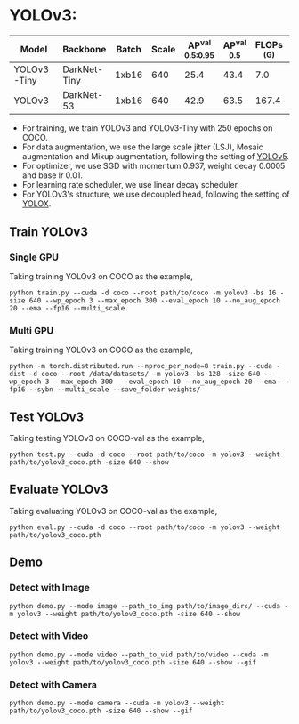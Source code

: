 # YOLOv3:

|    Model    |   Backbone   | Batch | Scale | AP<sup>val<br>0.5:0.95 | AP<sup>val<br>0.5 | FLOPs<br><sup>(G) | Params<br><sup>(M) | Weight |
|-------------|--------------|-------|-------|------------------------|-------------------|-------------------|--------------------|--------|
| YOLOv3-Tiny | DarkNet-Tiny | 1xb16 |  640  |        25.4            |       43.4        |   7.0             |   2.3              | [ckpt](https://github.com/yjh0410/RT-ODLab/releases/download/yolo_tutorial_ckpt/yolov3_t_coco.pth) |
| YOLOv3      | DarkNet-53   | 1xb16 |  640  |        42.9            |       63.5        |   167.4           |   54.9             | [ckpt](https://github.com/yjh0410/RT-ODLab/releases/download/yolo_tutorial_ckpt/yolov3_coco.pth) |

- For training, we train YOLOv3 and YOLOv3-Tiny with 250 epochs on COCO.
- For data augmentation, we use the large scale jitter (LSJ), Mosaic augmentation and Mixup augmentation, following the setting of [YOLOv5](https://github.com/ultralytics/yolov5).
- For optimizer, we use SGD with momentum 0.937, weight decay 0.0005 and base lr 0.01.
- For learning rate scheduler, we use linear decay scheduler.
- For YOLOv3's structure, we use decoupled head, following the setting of [YOLOX](https://github.com/Megvii-BaseDetection/YOLOX).

## Train YOLOv3
### Single GPU
Taking training YOLOv3 on COCO as the example,
```Shell
python train.py --cuda -d coco --root path/to/coco -m yolov3 -bs 16 -size 640 --wp_epoch 3 --max_epoch 300 --eval_epoch 10 --no_aug_epoch 20 --ema --fp16 --multi_scale 
```

### Multi GPU
Taking training YOLOv3 on COCO as the example,
```Shell
python -m torch.distributed.run --nproc_per_node=8 train.py --cuda -dist -d coco --root /data/datasets/ -m yolov3 -bs 128 -size 640 --wp_epoch 3 --max_epoch 300  --eval_epoch 10 --no_aug_epoch 20 --ema --fp16 --sybn --multi_scale --save_folder weights/ 
```

## Test YOLOv3
Taking testing YOLOv3 on COCO-val as the example,
```Shell
python test.py --cuda -d coco --root path/to/coco -m yolov3 --weight path/to/yolov3_coco.pth -size 640 --show 
```

## Evaluate YOLOv3
Taking evaluating YOLOv3 on COCO-val as the example,
```Shell
python eval.py --cuda -d coco --root path/to/coco -m yolov3 --weight path/to/yolov3_coco.pth
```

## Demo
### Detect with Image
```Shell
python demo.py --mode image --path_to_img path/to/image_dirs/ --cuda -m yolov3 --weight path/to/yolov3_coco.pth -size 640 --show
```

### Detect with Video
```Shell
python demo.py --mode video --path_to_vid path/to/video --cuda -m yolov3 --weight path/to/yolov3_coco.pth -size 640 --show --gif
```

### Detect with Camera
```Shell
python demo.py --mode camera --cuda -m yolov3 --weight path/to/yolov3_coco.pth -size 640 --show --gif
```
